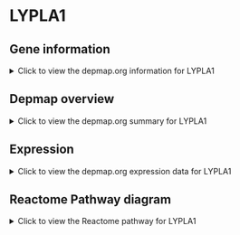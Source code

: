 <h1>LYPLA1</h1>

<h2>Gene information</h2>
<details>
  <summary>Click to view the depmap.org information for LYPLA1</summary>
  <p><a href="https://depmap.org/portal/gene/LYPLA1?tab=about" target="_BLANK">Open page in a new tab...</a></p>
  <iframe src="https://depmap.org/portal/gene/LYPLA1?tab=about" style="border:none;width:100%;height:800px"></iframe>
</details>

<h2>Depmap overview</h2>
<details>
  <summary>Click to view the depmap.org summary for LYPLA1</summary>
  <p><a href="https://depmap.org/portal/gene/LYPLA1?tab=overview" target="_BLANK">Open page in a new tab...</a></p>
  <iframe src="https://depmap.org/portal/gene/LYPLA1?tab=overview" style="border:none;width:100%;height:800px"></iframe>
</details>

<h2>Expression</h2>
<details>
  <summary>Click to view the depmap.org expression data for LYPLA1</summary>
  <p><a href="https://depmap.org/portal/gene/LYPLA1?tab=characterization" target="_BLANK">Open page in a new tab...</a></p>
  <iframe src="https://depmap.org/portal/gene/LYPLA1?tab=characterization" style="border:none;width:100%;height:800px"></iframe>
</details>



<h2>Reactome Pathway diagram</h2>
<details>
  <summary>Click to view the Reactome pathway for LYPLA1</summary>
  <p><a href="https://reactome.org/PathwayBrowser/#/R-HSA-203615" target="_BLANK">Open page in a new tab...</a></p>
  <p>eNOS activation</p>
<iframe src="https://reactome.org/PathwayBrowser/#/R-HSA-203615" style="border:none;width:100%;height:800px"></iframe>
</details>




